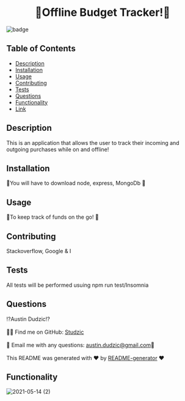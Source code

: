 <h1 align="center">🎇Offline Budget Tracker!🎇</h1>

![badge](https://img.shields.io/badge/license-MIT-brightgreen)<br />

## Table of Contents
- [Description](#description)
- [Installation](#installation)
- [Usage](#usage)
- [Contributing](#Contributing)
- [Tests](#tests)
- [Questions](#questions)
- [Functionality](#functionality)
- [Link](#link)
## Description
This is an application that allows the user to track their incoming and outgoing purchases while on and offline!
## Installation
 💠You will have to download node, express, MongoDb 💠
## Usage
👥To keep track of funds on the go! 👥
## Contributing 
 Stackoverflow, Google & I
## Tests
All tests will be performed usuing npm run test/Insomnia
## Questions
⁉Austin Dudzic⁉<br />
<br/>
🙋‍♂️ Find me on GitHub: [Studzic](https://github.com/Studzic)<br />
<br />
💯 Email me with any questions: austin.dudzic@gmail.com💯<br /><br />
This README was generated with ❤️ by [README-generator](https://github.com/Studzic) ❤️

## Functionality

![2021-05-14 (2)](https://user-images.githubusercontent.com/72447285/118257975-4961f400-b47d-11eb-9320-613b6c1b47af.png)

